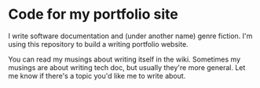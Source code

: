 <h1>Code for my portfolio site</h1>
<p>I write software documentation and (under another name) genre fiction. I'm using this repository to build a writing portfolio website.</p>
<p>You can read my musings about writing itself in the wiki. Sometimes my musings are about writing tech doc, but usually they're more general. Let me know if there's a topic you'd like me to write about.</p>
